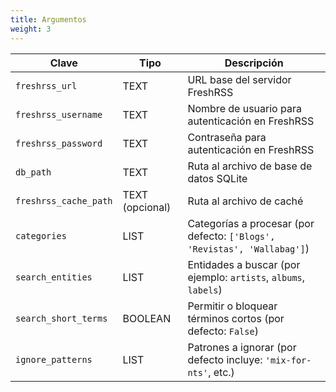 ```yaml
---
title: Argumentos
weight: 3
---
```


| Clave                 | Tipo            | Descripción                                                              |
| --------------------- | --------------- | ------------------------------------------------------------------------ |
| `freshrss_url`        | TEXT            | URL base del servidor FreshRSS                                           |
| `freshrss_username`   | TEXT            | Nombre de usuario para autenticación en FreshRSS                         |
| `freshrss_password`   | TEXT            | Contraseña para autenticación en FreshRSS                                |
| `db_path`             | TEXT            | Ruta al archivo de base de datos SQLite                                  |
| `freshrss_cache_path` | TEXT (opcional) | Ruta al archivo de caché                                                 |
| `categories`          | LIST            | Categorías a procesar (por defecto: `['Blogs', 'Revistas', 'Wallabag']`) |
| `search_entities`     | LIST            | Entidades a buscar (por ejemplo: `artists`, `albums`, `labels`)          |
| `search_short_terms`  | BOOLEAN         | Permitir o bloquear términos cortos (por defecto: `False`)               |
| `ignore_patterns`     | LIST            | Patrones a ignorar (por defecto incluye: `'mix-for-nts'`, etc.)          |